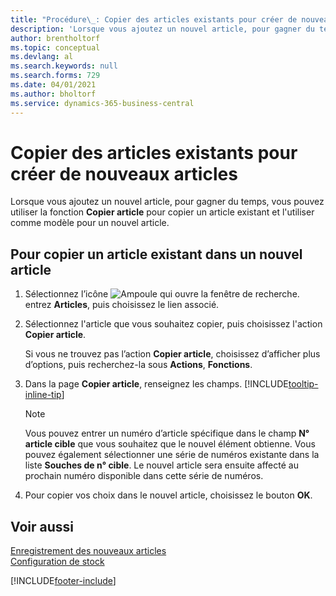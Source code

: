 ```yaml
---
title: "Procédure\_: Copier des articles existants pour créer de nouveaux articles"
description: 'Lorsque vous ajoutez un nouvel article, pour gagner du temps, vous pouvez utiliser la fonction Copier article pour copier un article existant et l''utiliser comme modèle pour un nouvel article.'
author: brentholtorf
ms.topic: conceptual
ms.devlang: al
ms.search.keywords: null
ms.search.forms: 729
ms.date: 04/01/2021
ms.author: bholtorf
ms.service: dynamics-365-business-central
---
```

# Copier des articles existants pour créer de nouveaux articles

Lorsque vous ajoutez un nouvel article, pour gagner du temps, vous pouvez utiliser la fonction **Copier article** pour copier un article existant et l'utiliser comme modèle pour un nouvel article.  

## Pour copier un article existant dans un nouvel article

1. Sélectionnez l’icône ![Ampoule qui ouvre la fenêtre de recherche.](media/ui-search/search_small.png "Dites-moi ce que vous voulez faire") entrez **Articles**, puis choisissez le lien associé.  
2. Sélectionnez l'article que vous souhaitez copier, puis choisissez l'action **Copier article**.  

    Si vous ne trouvez pas l’action **Copier article**, choisissez d’afficher plus d’options, puis recherchez-la sous **Actions**, **Fonctions**.  

3. Dans la page **Copier article**, renseignez les champs. [!INCLUDE[tooltip-inline-tip](includes/tooltip-inline-tip_md.md)]

    > [!NOTE]  
    > Vous pouvez entrer un numéro d’article spécifique dans le champ **N° article cible** que vous souhaitez que le nouvel élément obtienne. Vous pouvez également sélectionner une série de numéros existante dans la liste **Souches de n° cible**. Le nouvel article sera ensuite affecté au prochain numéro disponible dans cette série de numéros.  

4. Pour copier vos choix dans le nouvel article, choisissez le bouton **OK**.  

## Voir aussi

[Enregistrement des nouveaux articles](inventory-how-register-new-items.md)  
[Configuration de stock](inventory-setup-inventory.md)  


[!INCLUDE[footer-include](includes/footer-banner.md)]
